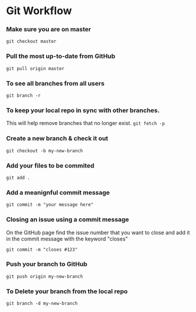 # Git Workflow

### Make sure you are on master
`git checkout master`

### Pull the most up-to-date from GitHub
`git pull origin master`

### To see all branches from all users
`git branch -r`

### To keep your local repo in sync with other branches.
This will help remove branches that no longer exist.
`git fetch -p`

### Create a new branch & check it out
`git checkout -b my-new-branch`

### Add your files to be commited
`git add .`

### Add a meanignful commit message
`git commit -m "your message here"`

### Closing an issue using a commit message
On the GitHub page find the issue number that you want to close and add it in the commit message with the keyword "closes"

`git commit -m "closes #123"`

### Push your branch to GitHub
`git push origin my-new-branch`

### To Delete your branch from the local repo
`git branch -d my-new-branch`

